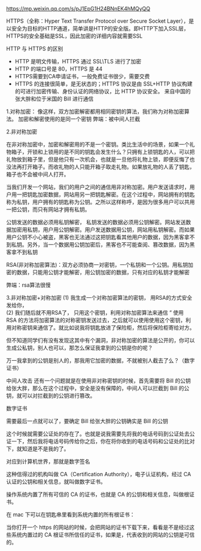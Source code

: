 https://mp.weixin.qq.com/s/pJ1EpG1H24BNnEK4hMQyQQ

HTTPS（全称：Hyper Text Transfer Protocol over Secure Socket Layer），是以安全为目标的HTTP通道，简单讲是HTTP的安全版。即HTTP下加入SSL层，HTTPS的安全基础是SSL，因此加密的详细内容就需要SSL

HTTP 与 HTTPS 的区别
- HTTP 是明文传输，HTTPS 通过 SSL\TLS 进行了加密
- HTTP 的端口号是 80，HTTPS 是 44
- HTTPS需要到CA申请证书，一般免费证书很少，需要交费
- HTTPS 的连接很简单，是无状态的；HTTPS 协议是由 SSL+HTTP 协议构建的可进行加密传输、身份认证的网络协议，比 HTTP 协议安全。
来自中国的张大胖和位于米国的 Bill 进行通信

1.对称加密：
像这样，双方加密解密都用相同密钥的算法，我们称为对称加密算法。
加密和解密使用的是同一个密钥
弊端：被中间人拦截

2.非对称加密

在非对称加密中，加密和解密用的不是一个密钥。类比生活中的场景，如果一个礼物箱子，开锁和上锁用的是不同的钥匙会发生什么？只拥有上锁钥匙的人，可以把礼物放到箱子里，但是他只有一次机会，也就是一旦他将礼物上锁，即便反悔了也没法再打开箱子。而收礼物的人只能开箱子取走礼物。如果放礼物的人丢了钥匙，箱子也不会被中间人打开。

当我们开发一个网站，我们的用户之间的通信用非对称加密。用户发送请求时，用户用一把钥匙加密数据，网站用另一把钥匙解密。在这个过程中，网站拥有的钥匙称为私钥，用户拥有的钥匙称为公钥。之所以这样称呼，是因为很多用户可以共用一把公钥，而只有网站才拥有私钥。

公钥发送的数据必须用私钥解密， 私钥发送的数据必须用公钥解密。网站发送数据加密用私钥，用户用公钥解密。用户发送数据用公钥，网站用私钥解密。而如果用户公钥不小心被盗，黑客也无法通过这把钥匙看其他用户的数据，因为黑客拿不到私钥。另外，当一个数据用公钥加密后，黑客也不可能查阅、篡改数据，因为黑客拿不到私钥

RSA(非对称加密算法)：双方必须协商一对密钥，一个私钥和一个公钥。用私钥加密的数据，只能用公钥才能解密，用公钥加密的数据，只有对应的私钥才能解密

弊端：rsa算法很慢

3.非对称加密+对称加密
(1) 我生成一个对称加密算法的密钥， 用RSA的方式安全发给你，  
(2) 我们随后就不用RSA了， 只用这个密钥，利用对称加密算法来通信  ”
使用 RSA 的方法将加密算法的对称密钥发送过去，之后就可以使用使用这个密钥，利用对称密钥来通信了。就比如说我将钥匙放进了保险柜，然后将保险柜寄给对方。

但不知道同学们有没有发现这其中有个漏洞，非对称加密的算法是公开的，你可以生成公私钥，别人也可以，那怎么保证我拿到的公钥是你的呢？

万一我拿到的公钥是别人的，那我用它加密的数据，不就被别人截去了么？（数字证书）

中间人攻击
还有一个问题就是在使用非对称密钥的时候，首先需要将 Bill 的公钥给张大胖，那么在这个过程中，安全是没有保障的，中间人可以拦截到 Bill 的公钥，就可以对拦截到的公钥进行篡改。

数字证书

需要最后一点就可以了，要确定 Bill 给张大胖的公钥确实是 Bill 的公钥

这个时候就需要公证处的存在了。也就是说我需要先将我的电话号码到公证处去公证一下，然后我将电话号码传给你之后，你在将你收到的电话号码和公证处的比对下，就知道是不是我的了。

对应到计算机世界，那就是数字签名

这种信得过的机构叫做 CA（Certification Authority），电子认证机构，经过 CA 认证的公钥和相关信息，就叫做数字证书。

操作系统内置了所有可信的 CA 的证书，也就是 CA 的公钥和相关信息，叫做根证书。

在 mac 下可以在钥匙串里看到系统内置的所有根证书：

当你打开一个 https 的网站的时候，会把网站的证书下载下来，看看是不是经过这些系统内置过的 CA 根证书所信任的证书，如果是，代表收到的网站的公钥是可信的。